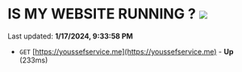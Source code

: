 # IS MY WEBSITE RUNNING ? [![](https://img.shields.io/static/v1?label=Sponsor&message=%E2%9D%A4&logo=GitHub&color=%23fe8e86)](https://github.com/sponsors/<username>)

Last updated: **1/17/2024, 9:33:58 PM**

- `GET` [https://youssefservice.me](https://youssefservice.me) - **Up** (233ms)

